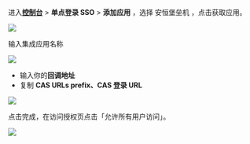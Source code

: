 <IntegrationDetailCard :title="`在 ${$localeConfig.brandName} 中创建应用`">

进入[**控制台**](https://console.authing.cn) > **单点登录 SSO** > **添加应用** ，选择 安恒堡垒机 ，点击获取应用。

![](~@imagesZhCn/integration/anheng/1-1.png)

输入集成应用名称

![](~@imagesZhCn/integration/anheng/1-2.png)

- 输入你的**回调地址**
- 复制 **CAS URLs prefix、CAS 登录 URL**

![](~@imagesZhCn/integration/anheng/1-3.png)

点击完成，在访问授权页点击「允许所有用户访问」。

![](~@imagesZhCn/integration/anheng/1-4.png)

</IntegrationDetailCard>
